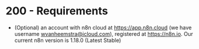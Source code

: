 # 200 - Requirements

- (Optional) an account with n8n cloud at https://app.n8n.cloud (we have username wvanheemstra@icloud.com), registered at https://n8n.io. Our current n8n version is 1.18.0 (Latest Stable)
